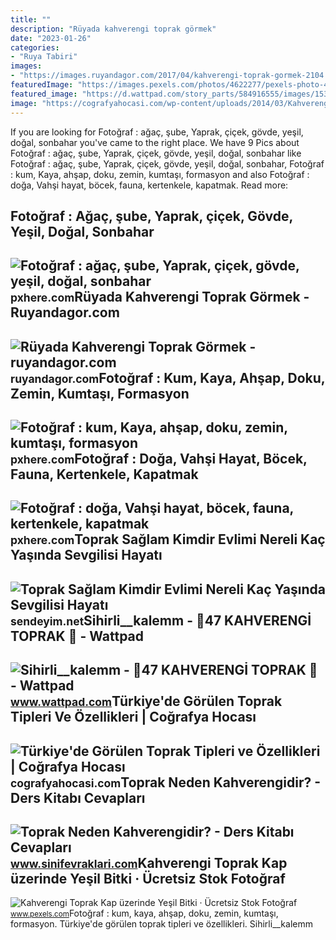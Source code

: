 ```yaml
---
title: ""
description: "Rüyada kahverengi toprak görmek"
date: "2023-01-26"
categories:
- "Ruya Tabiri"
images:
- "https://images.ruyandagor.com/2017/04/kahverengi-toprak-gormek-2104.jpg"
featuredImage: "https://images.pexels.com/photos/4622277/pexels-photo-4622277.jpeg?auto=compress&amp;cs=tinysrgb&amp;h=750&amp;w=1260"
featured_image: "https://d.wattpad.com/story_parts/584916555/images/1535452b53ce1926323126726201.jpg"
image: "https://cografyahocasi.com/wp-content/uploads/2014/03/Kahverengi-Orman-Topragi.jpg"
---
```


If you are looking for Fotoğraf : ağaç, şube, Yaprak, çiçek, gövde, yeşil, doğal, sonbahar you've came to the right place. We have 9 Pics about Fotoğraf : ağaç, şube, Yaprak, çiçek, gövde, yeşil, doğal, sonbahar like Fotoğraf : ağaç, şube, Yaprak, çiçek, gövde, yeşil, doğal, sonbahar, Fotoğraf : kum, Kaya, ahşap, doku, zemin, kumtaşı, formasyon and also Fotoğraf : doğa, Vahşi hayat, böcek, fauna, kertenkele, kapatmak. Read more:

Fotoğraf : Ağaç, şube, Yaprak, çiçek, Gövde, Yeşil, Doğal, Sonbahar
-------------------------------------------------------------------

 ![Fotoğraf : ağaç, şube, Yaprak, çiçek, gövde, yeşil, doğal, sonbahar](https://c.pxhere.com/photos/e3/d4/leaf_green_natural_brown-1080822.jpg!d) <small>pxhere.com</small>Rüyada Kahverengi Toprak Görmek - Ruyandagor.com
------------------------------------------------

 ![Rüyada Kahverengi Toprak Görmek - ruyandagor.com](https://images.ruyandagor.com/2017/04/kahverengi-toprak-gormek-2104.jpg) <small>ruyandagor.com</small>Fotoğraf : Kum, Kaya, Ahşap, Doku, Zemin, Kumtaşı, Formasyon
------------------------------------------------------------

 ![Fotoğraf : kum, Kaya, ahşap, doku, zemin, kumtaşı, formasyon](https://c.pxhere.com/photos/32/8f/forms_texture_sandstone_erosion_priorat-847767.jpg!d) <small>pxhere.com</small>Fotoğraf : Doğa, Vahşi Hayat, Böcek, Fauna, Kertenkele, Kapatmak
----------------------------------------------------------------

 ![Fotoğraf : doğa, Vahşi hayat, böcek, fauna, kertenkele, kapatmak](https://c.pxhere.com/photos/b9/2b/nature_wildlife_brownanole_sonyalpha-170495.jpg!d) <small>pxhere.com</small>Toprak Sağlam Kimdir Evlimi Nereli Kaç Yaşında Sevgilisi Hayatı
---------------------------------------------------------------

 ![Toprak Sağlam Kimdir Evlimi Nereli Kaç Yaşında Sevgilisi Hayatı](http://sendeyim.net/uploads/news/657632_toprak-saglam.jpg) <small>sendeyim.net</small>Sihirli\_\_kalemm - 📖47 KAHVERENGİ TOPRAK 📖 - Wattpad
-----------------------------------------------------

 ![Sihirli__kalemm - 📖47 KAHVERENGİ TOPRAK 📖 - Wattpad](https://d.wattpad.com/story_parts/584916555/images/1535452b53ce1926323126726201.jpg) <small>www.wattpad.com</small>Türkiye'de Görülen Toprak Tipleri Ve Özellikleri | Coğrafya Hocası
------------------------------------------------------------------

 ![Türkiye'de Görülen Toprak Tipleri ve Özellikleri | Coğrafya Hocası](https://cografyahocasi.com/wp-content/uploads/2014/03/Kahverengi-Orman-Topragi.jpg) <small>cografyahocasi.com</small>Toprak Neden Kahverengidir? - Ders Kitabı Cevapları
---------------------------------------------------

 ![Toprak Neden Kahverengidir? - Ders Kitabı Cevapları](https://4.bp.blogspot.com/-a5kLKehzZFo/WnGmJBj7g7I/AAAAAAAAB9I/mMOYapOdP6E4lY8rQVDMeHKKFrROKLARgCLcBGAs/s1600/toprak_kahverengi.jpg) <small>www.sinifevraklari.com</small>Kahverengi Toprak Kap üzerinde Yeşil Bitki · Ücretsiz Stok Fotoğraf
-------------------------------------------------------------------

 ![Kahverengi Toprak Kap üzerinde Yeşil Bitki · Ücretsiz Stok Fotoğraf](https://images.pexels.com/photos/4622277/pexels-photo-4622277.jpeg?auto=compress&cs=tinysrgb&h=750&w=1260) <small>www.pexels.com</small>Fotoğraf : kum, kaya, ahşap, doku, zemin, kumtaşı, formasyon. Türkiye'de görülen toprak tipleri ve özellikleri. Sihirli\_\_kalemm
